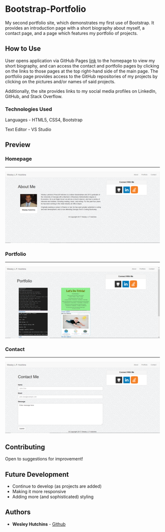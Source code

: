 # Bootstrap-Portfolio

My second portfolio site, which demonstrates my first use of Bootstrap. It provides an introduction page with a short biography about myself, a contact page, and a page which features my portfolio of projects.

## How to Use

User opens application via GitHub Pages [link](https://wespres1990.github.io/Bootstrap-Portfolio/index.html) to the homepage to view my short biography, and can access the contact and portfolio pages by clicking on the links to those pages at the top right-hand side of the main page. The portfolio page provides access to the GitHub repositories of my projects by clicking on the pictures and/or names of said projects.

Additionally, the site provides links to my social media profiles on LinkedIn, GitHub, and Stack Overflow.

### Technologies Used

Languages - HTML5, CSS4, Bootstrap

Text Editor - VS Studio


## Preview

### Homepage
- - - -
<img src="screenshots/about.PNG"/>

### Portfolio
- - - -
<img src="screenshots/portfolio.PNG"/>

### Contact
- - - -
<img src="screenshots/contact.PNG"/>


## Contributing

Open to suggestions for improvement!


## Future Development

* Continue to develop (as projects are added)
* Making it more responsive
* Adding more (and sophisticated) styling


## Authors

* **Wesley Hutchins** - [Github](https://github.com/WesPres1990)